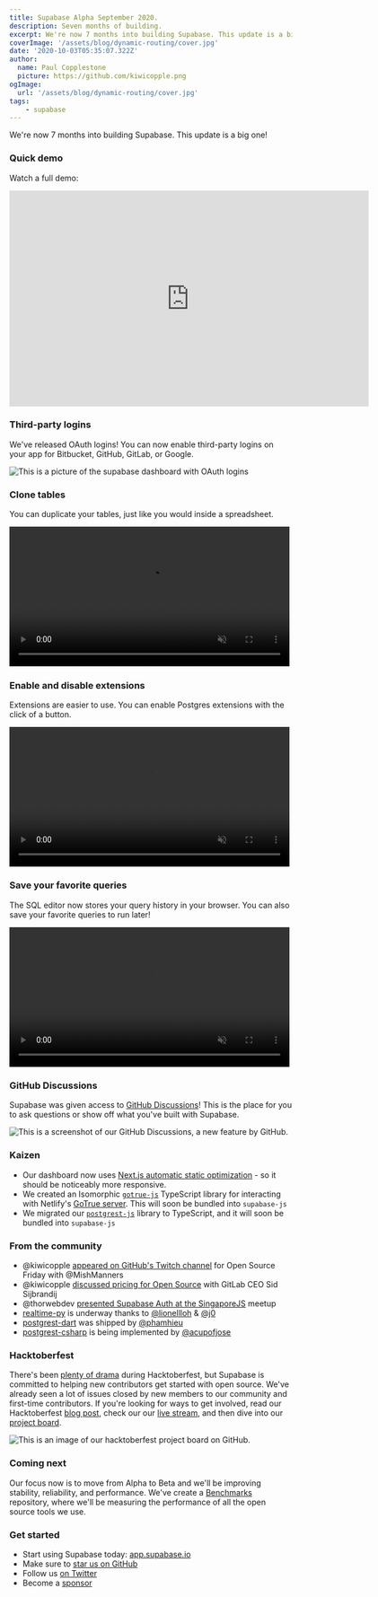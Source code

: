 ```yaml
---
title: Supabase Alpha September 2020.
description: Seven months of building.
excerpt: We're now 7 months into building Supabase. This update is a big one!
coverImage: '/assets/blog/dynamic-routing/cover.jpg'
date: '2020-10-03T05:35:07.322Z'
author:
  name: Paul Copplestone
  picture: https://github.com/kiwicopple.png
ogImage:
  url: '/assets/blog/dynamic-routing/cover.jpg'
tags: 
    - supabase
---
```




We're now 7 months into building Supabase. This update is a big one! 

<!--truncate-->

### Quick demo

Watch a full demo:

<iframe width="640" height="385" src="https://www.loom.com/embed/c7d66ae1f4c1458d964147c5c58aad59" frameborder="0" allowFullScreen></iframe>

### Third-party logins

We've released OAuth logins! You can now enable third-party logins on your app for Bitbucket, GitHub, GitLab, or Google.

![This is a picture of the supabase dashboard with OAuth logins](/img/supabase-oauth-logins.png)

### Clone tables

You can duplicate your tables, just like you would inside a spreadsheet.

<video width="99%" autoplay="autoplay" muted playsInline controls="true">
<source src="/videos/duplicate-tables.mp4" type="video/mp4" muted playsInline />
</video>

### Enable and disable extensions

Extensions are easier to use. You can enable Postgres extensions with the click of a button.

<video width="99%" autoplay="autoplay" muted playsInline controls="true">
<source src="/videos/toggle-extensions.mp4" type="video/mp4" muted playsInline />
</video>

### Save your favorite queries

The SQL editor now stores your query history in your browser. You can also save your favorite queries to run later! 

<video width="99%" autoplay="autoplay" muted playsInline controls="true">
<source src="/videos/favourites.mp4" type="video/mp4" muted playsInline />
</video>

### GitHub Discussions

Supabase was given access to [GitHub Discussions](https://github.com/supabase/supabase/discussions)! This is the place for you to ask questions or show off what you've built with Supabase.

![This is a screenshot of our GitHub Discussions, a new feature by GitHub.](/img/supabase-github-discussions.png)

### Kaizen

- Our dashboard now uses [Next.js automatic static optimization](https://nextjs.org/docs/advanced-features/automatic-static-optimization) - so it should be noticeably more responsive.
- We created an Isomorphic [`gotrue-js`](https://github.com/supabase/gotrue-js/) TypeScript library for interacting with Netlify's [GoTrue server](https://github.com/netlify/gotrue). This will soon be bundled into `supabase-js`
- We migrated our [`postgrest-js`](https://github.com/supabase/postgrest-js/) library to TypeScript, and it will soon be bundled into `supabase-js`

### From the community

- @kiwicopple [appeared on GitHub's Twitch channel](https://www.twitch.tv/github/video/751281550) for Open Source Friday with @MishManners
- @kiwicopple [discussed pricing for Open Source](https://www.youtube.com/watch?v=PLhI6cccBQA) with GitLab CEO Sid Sijbrandij
- @thorwebdev [presented Supabase Auth at the SingaporeJS](https://www.youtube.com/watch?v=LUMxJ4w-MUU) meetup
- [realtime-py](https://github.com/lionellloh/realtime-py) is underway thanks to [@lionellloh](https://github.com/lionellloh) & [@j0](https://github.com/j0)
- [postgrest-dart](https://github.com/supabase/postgrest-dart) was shipped by [@phamhieu](https://github.com/phamhieu)
- [postgrest-csharp](https://github.com/supabase/postgrest-csharp) is being implemented by [@acupofjose](https://github.com/acupofjose)

### Hacktoberfest

There's been [plenty of drama](https://hacktoberfest.digitalocean.com/hacktoberfest-update) during Hacktoberfest, but Supabase is committed to helping new contributors get started with open source. We've already seen a lot of issues closed by new members to our community and first-time contributors. If you're looking for ways to get involved, read our Hacktoberfest [blog post](https://supabase.io/blog/2020/09/11/supabase-hacktoberfest-2020), check our our [live stream](https://www.youtube.com/watch?v=3_xRLTjvEiE&t=60s), and then dive into our [project board](https://github.com/orgs/supabase/projects/5).

![This is an image of our hacktoberfest project board on GitHub.](/img/supabase-hacktoberfest-board.png)

### Coming next

Our focus now is to move from Alpha to Beta and we'll be improving stability, reliability, and performance. We've create a [Benchmarks](https://github.com/supabase/benchmarks/) repository, where we'll be measuring the performance of all the open source tools we use.

### Get started

- Start using Supabase today: [app.supabase.io](https://app.supabase.io/)
- Make sure to [star us on GitHub](https://github.com/supabase/supabase)
- Follow us [on Twitter](https://twitter.com/supabase_io)
- Become a [sponsor](https://github.com/sponsors/supabase)